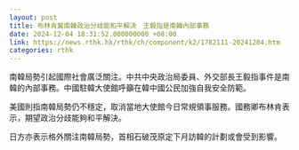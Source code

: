 ```yaml
---
layout: post
title: 布林肯冀南韓政治分歧能和平解決　王毅指是南韓內部事務
date: 2024-12-04 18:31:52.000000000 +08:00
link: https://news.rthk.hk/rthk/ch/component/k2/1782111-20241204.htm
categories: rthk
---
```


南韓局勢引起國際社會廣泛關注。中共中央政治局委員、外交部長王毅指事件是南韓的內部事務。中國駐韓大使館呼籲在韓中國公民加強自我安全防範。

美國則指南韓局勢仍不穩定，取消當地大使館今日常規領事服務。國務卿布林肯表示，期望政治分歧能夠和平解決。

日方亦表示格外關注南韓局勢，首相石破茂原定下月訪韓的計劃或會受到影響。
